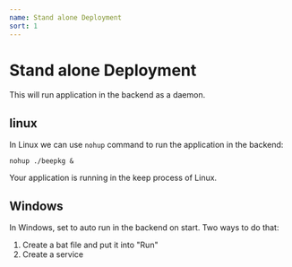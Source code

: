 ```yaml
---
name: Stand alone Deployment
sort: 1
---
```


# Stand alone Deployment

This will run application in the backend as a daemon.

## linux

In Linux we can use `nohup` command to run the application in the backend:

	nohup ./beepkg &
	
Your application is running in the keep process of Linux.

## Windows

In Windows, set to auto run in the backend on start. Two ways to do that:

1. Create a bat file and put it into "Run"
2. Create a service
